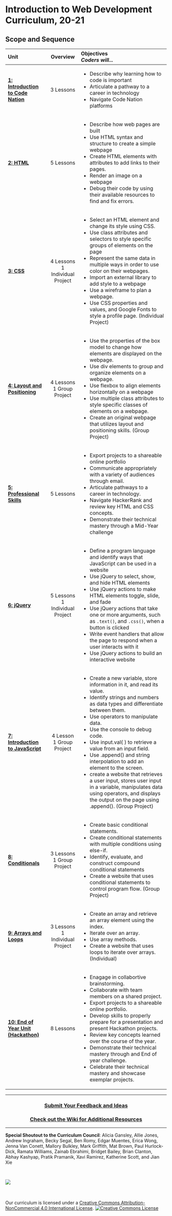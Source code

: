 # Introduction to Web Development Curriculum, 20-21

## Scope and Sequence

| Unit                                                 |                     Overview                     | Objectives <br> _Coders will..._                                                                                                                                                                                                                                                                                                                                                                                                                                                                                                                                                                                                                                 |
| :--------------------------------------------------- | :----------------------------------------------: | :--------------------------------------------------------------------------------------------------------------------------------------------------------------------------------------------------------------------------------------------------------------------------------------------------------------------------------------------------------------------------------------------------------------------------------------------------------------------------------------------------------------------------------------------------------------------------------------------------------------------------------------------------------------- |
| [**1: Introduction to Code Nation**](units/unit1)    |                    3 Lessons                     | <ul> <li>Describe why learning how to code is important</li> <li>Articulate a pathway to a career in technology</li> <li>Navigate Code Nation platforms</li> </ul>                                                                                                                                                                                                                                                                                                                                                                                                                                                                                               |
| [**2: HTML**](units/unit2)                           |                    5 Lessons                     | <ul><li>Describe how web pages are built</li> <li> Use HTML syntax and structure to create a simple webpage</li> <li> Create HTML elements with attributes to add links to their pages.</li> <li> Render an image on a webpage</li> <li> Debug their code by using their available resources to find and fix errors. </li></ul>                                                                                                                                                                                                                                                                                                                                  |
| [**3: CSS**](units/unit3)                            |        4 Lessons<br> 1 Individual Project        | <ul> <li>Select an HTML element and change its style using CSS.</li> <li>Use class attributes and selectors to style specific groups of elements on the page</li> <li>Represent the same data in multiple ways in order to use color on their webpages.</li><li>Import an external library to add style to a webpage</li><li>Use a wireframe to plan a webpage.</li><li>Use CSS properties and values, and Google Fonts to style a profile page. (Individual Project)</li> </ul>                                                                                                                                                                                                                          |
| [**4: Layout and Positioning**](units/unit4)         |           4 Lessons<br>1 Group Project           | <ul> <li>Use the properties of the box model to change how elements are displayed on the webpage.</li> <li>Use div elements to group and organize elements on a webpage.</li> <li>Use flexbox to align elements horizontally on a webpage</li><li>Use multiple class attributes to style specific classes of elements on a webpage.</li><li>Create an original webpage that utilizes layout and positioning skills. (Group Project)</li> </ul>                                                                                                                                                                                                                   |
| [**5: Professional Skills**](units/unit5)            |                    5 Lessons                     | <ul> <li>Export projects to a shareable online portfolio</li><li>Communicate appropriately with a variety of audiences through email.</li><li>Articulate pathways to a career in technology.</li><li>Navigate HackerRank and review key HTML and CSS concepts.</li><li>Demonstrate their technical mastery through a Mid-Year challenge</li></ul>                                                                                                                                                                                                                                                                                                                |
| [**6: jQuery**](units/unit6)                         |        5 Lessons<br>1 Individual Project         | <ul><li>Define a program language and identify ways that JavaScript can be used in a website</li><li>Use jQuery to select, show, and hide HTML elements</li><li>Use jQuery actions to make HTML elements toggle, slide, and fade</li><li>Use jQuery actions that take one or more arguments, such as `.text()`, and `.css()`, when a button is clicked</li><li>Write event handlers that allow the page to respond when a user interacts with it</li><li>Use jQuery actions to build an interactive website</li></ul>                                                                                                                                                                                                                                             |
| [**7: Introduction to JavaScript**](units/unit7)     | 4 Lesson<br> 1 Group Project | <ul><li>Create a new variable, store information in it, and read its value.</li><li>Identify strings and numbers as data types and differentiate between them. </li><li>Use operators to manipulate data.</li><li> Use the console to debug code.</li><li>Use input.val( ) to retrieve a value from an input field.</li><li>Use .append() and string interpolation to add an element to the screen.</li><li>create a website that retrieves a user input, stores user input in a variable, manipulates data using operators, and displays the output on the page using .append(). (Group Project)</li></ul> |
| [**8: Conditionals**](units/unit8)                   |          3 Lessons<br> 1 Group Project           | <ul><li>Create basic conditional statements.</li><li>Create conditional statements with multiple conditions using else-if.</li> <li>Identify, evaluate, and construct compound conditional statements</li><li>Create a website that uses conditional statements to control program flow. (Group Project)</li></ul>                                                                                                                                                                                                                                                                                                                                               |
| [**9: Arrays and Loops**](units/unit9)               |        3 Lessons<br>1 Individual Project         | <ul><li>Create an array and retrieve an array element using the index.</li><li>Iterate over an array.</li> <li>Use array methods.</li> <li>Create a website that uses loops to iterate over arrays. (Individual)</li></ul>                                                                                                                                                                                                                                                                                                                                                                                                                                       |
| [**10: End of Year Unit (Hackathon)**](units/unit10) |                    8 Lessons                     | <ul><li>Enagage in collabortive brainstorming.</li><li>Collaborate with team members on a shared project.</li><li>Export projects to a shareable online portfolio.</li><li>Develop skills to properly prepare for a presentation and present Hackathon projects.</li><li>Review key concepts learned over the course of the year.</li><li>Demonstrate their technical mastery through and End of year challenge.</li><li>Celebrate their technical mastery and showcase exemplar projects.</li></ul>                                                                                                                                                             |

---

<h3 align="center"><a href="https://forms.gle/vyAD1HFwXHZMRXrr9">Submit Your Feedback and Ideas</a></h3>
<h3 align="center"><a href="https://github.com/itscodenation/curriculum-20-21/wiki">Check out the Wiki for Additional Resources</a></h3>

---

**Special Shoutout to the Curriculum Council**:
Alicia Gansley,
Allie Jones,
Andrew Ingraham,
Becky Segal,
Ben Romy,
Edgar Muentes,
Erica Wong,
Jenna Van Conett,
Mallory Bulkley,
Mark Griffith,
Mat Brown,
Paul Hurlock-Dick,
Ramata Williams,
Zainab Ebrahimi,
Bridget Bailey,
Brian Clanton,
Abhay Kashyap,
Pratik Pramanik,
Xavi Ramirez,
Katherine Scott, and
Jian Xie

<br>
<p> <img src="https://i.imgur.com/lYodTLP.png?1" ></p>

<br>
<br>
Our curriculum is licensed under a <a rel="license" href="http://creativecommons.org/licenses/by-nc/4.0/">Creative Commons Attribution-NonCommercial 4.0 International License</a>.
<a rel="license" href="http://creativecommons.org/licenses/by-nc/4.0/"><img alt="Creative Commons License" style="border-width:0" src="https://i.creativecommons.org/l/by-nc/4.0/88x31.png" /></a>
